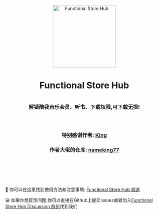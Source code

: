 <div align="center">
<a href="https://t.me/Functional_Store_Hub" target="_blank" ><img width="200" src="https://raw.githubusercontent.com/I-am-R-E/Functional-Store-Hub/Master/Files/Functional-Store-Hub.png" alt="Functional Store Hub"></a>
<h1 align="center">Functional Store Hub<h1>
<p align="center" color="#6a737d"><p>
<h3 align="center">解锁酷我音乐会员、听书、下载权限,可下载无损!<h3>
<br>
<h3 align="center">特别感谢作者: <a href="https://t.me/Nameking77">King</a><h3>
<h3 align="center">作者大佬的仓库: <a href="https://github.com/nameking77/Qx">nameking77</a><h3>
</div>
<br>
<br>
<br>
<br>

🎉 你可以在这里找到使用方法和注意事项: [Functional Store Hub 频道](https://t.me/Functional_Store_Hub)
 
😀 如果你想反馈问题,你可以直接在Github上提交issues或者加入[Functional Store Hub Discussion 群组](https://t.me/Functional_Store_Hub_Discussion)找到我们
